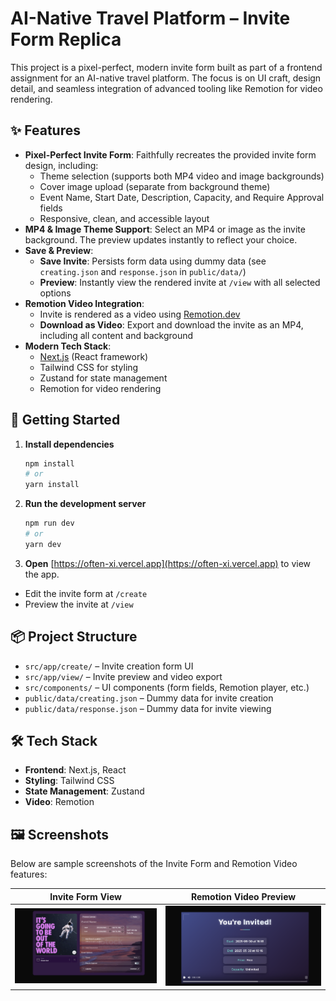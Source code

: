 # AI-Native Travel Platform – Invite Form Replica

This project is a pixel-perfect, modern invite form built as part of a frontend assignment for an AI-native travel platform. The focus is on UI craft, design detail, and seamless integration of advanced tooling like Remotion for video rendering.

## ✨ Features

- **Pixel-Perfect Invite Form**: Faithfully recreates the provided invite form design, including:
  - Theme selection (supports both MP4 video and image backgrounds)
  - Cover image upload (separate from background theme)
  - Event Name, Start Date, Description, Capacity, and Require Approval fields
  - Responsive, clean, and accessible layout
- **MP4 & Image Theme Support**: Select an MP4 or image as the invite background. The preview updates instantly to reflect your choice.
- **Save & Preview**:
  - **Save Invite**: Persists form data using dummy data (see `creating.json` and `response.json` in `public/data/`)
  - **Preview**: Instantly view the rendered invite at `/view` with all selected options
- **Remotion Video Integration**:
  - Invite is rendered as a video using [Remotion.dev](https://www.remotion.dev/)
  - **Download as Video**: Export and download the invite as an MP4, including all content and background
- **Modern Tech Stack**:
  - [Next.js](https://nextjs.org/) (React framework)
  - Tailwind CSS for styling
  - Zustand for state management
  - Remotion for video rendering

## 🚀 Getting Started

1. **Install dependencies**
   ```bash
   npm install
   # or
   yarn install
   ```
2. **Run the development server**
   ```bash
   npm run dev
   # or
   yarn dev
   ```
3. **Open** [https://often-xi.vercel.app](https://often-xi.vercel.app) to view the app.

- Edit the invite form at `/create`
- Preview the invite at `/view`

## 📦 Project Structure

- `src/app/create/` – Invite creation form UI
- `src/app/view/` – Invite preview and video export
- `src/components/` – UI components (form fields, Remotion player, etc.)
- `public/data/creating.json` – Dummy data for invite creation
- `public/data/response.json` – Dummy data for invite viewing

## 🛠️ Tech Stack
- **Frontend**: Next.js, React
- **Styling**: Tailwind CSS
- **State Management**: Zustand
- **Video**: Remotion

## 🖼️ Screenshots

Below are sample screenshots of the Invite Form and Remotion Video features:

| Invite Form View | Remotion Video Preview |
|:---:|:---:|
| ![Invite Form Screenshot](public/View.png) | ![Remotion Video Screenshot](public/remotion_video.png) |
